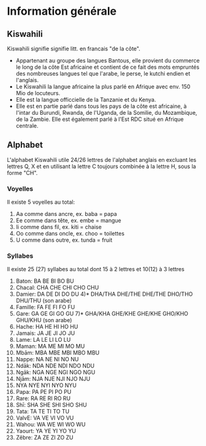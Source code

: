 # Information générale

## Kiswahili
Kiswahili signifie signifie litt. en francais "de la côte". 
- Appartenant au groupe des langues Bantous, elle provient du commerce le long de la côte Est africaine et contient de ce fait des mots empruntés des nombreuses langues tel que l'arabe, le perse, le kutchi endien et l'anglais.
- Le Kiswahili la langue africaine la plus parlé en Afrique avec env. 150 Mio de locuteurs.
- Elle est la langue officcielle de la Tanzanie et du Kenya.
- Elle est en partie parlé dans tous les pays de la côte est africaine, à l'intar du Burundi, Rwanda, de l'Uganda, de la Somilie, du Mozambique, de la Zambie. Elle est également parlé à l'Est RDC situé en Afrique centrale.

## Alphabet
L'alphabet Kiswahili utile 24/26 lettres de l'alphabet anglais en excluant les lettres Q, X et en utilisant la lettre C toujours combinée à la lettre H, sous la forme "CH".

### Voyelles
Il existe 5 voyelles au total:
1) Aa comme dans ancre, ex. baba = papa
2) Ee comme dans tête, ex. embe = mangue
3) Ii comme dans fil, ex. kiti = chaise
4) Oo comme dans oncle, ex. choo = toilettes
5) U comme dans outre, ex. tunda = fruit

### Syllabes
Il existe 25 (27) syllabes au total dont 15 à 2 lettres et 10(12) à 3 lettres
1) Baton: BA  BE  BI  BO  BU
2) Chacal: CHA  CHE  CHI  CHO  CHU
3) Damier: DA  DE  DI  DO  DU
4)* DHA/THA  DHE/THE  DHE/THE  DHO/THO  DHU/THU (son arabe)
5) Famille: FA  FE  FI  FO  FU
6) Gare: GA  GE  GI  GO  GU
7)* GHA/KHA  GHE/KHE  GHE/KHE  GHO/KHO  GHU/KHU (son arabe)
8) Hache: HA  HE  HI  HO  HU
9) Jamais: JA  JE  JI  JO  JU
10) Lame: LA  LE  LI  LO  LU
11) Maman: MA  ME  MI  MO  MU
12) Mbām: MBA  MBE  MBI  MBO  MBU
13) Nappe: NA  NE  NI  NO  NU
14) Ndāk: NDA  NDE  NDI  NDO  NDU
15) Ngāk: NGA  NGE  NGI  NGO  NGU
16) Njām: NJA  NJE  NJI  NJO  NJU
17) NYA  NYE  NYI  NYO  NYU
18) Papa: PA  PE  PI  PO  PU
19) Rare: RA  RE  RI  RO  RU
20) Shī: SHA  SHE  SHI  SHO  SHU
21) Tata:  TA  TE  TI  TO  TU
22) ValvE: VA  VE  VI  VO  VU
23) Wahou: WA  WE  WI  WO  WU
24) Yaourt:  YA  YE  YI  YO  YU
25) Zêbre: ZA  ZE  ZI  ZO  ZU


